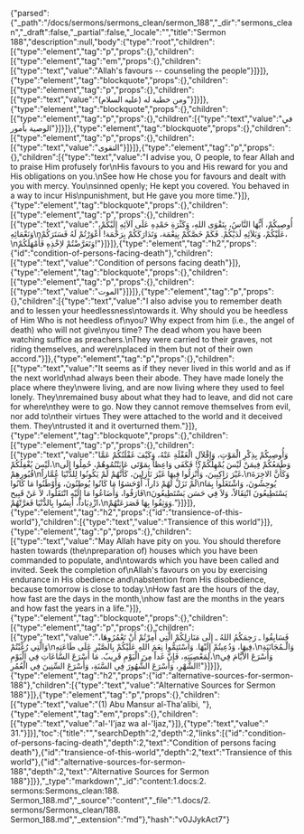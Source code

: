 {"parsed":{"_path":"/docs/sermons/sermons_clean/sermon_188","_dir":"sermons_clean","_draft":false,"_partial":false,"_locale":"","title":"Sermon 188","description":null,"body":{"type":"root","children":[{"type":"element","tag":"p","props":{},"children":[{"type":"element","tag":"em","props":{},"children":[{"type":"text","value":"Allah's favours -- counseling the people"}]}]},{"type":"element","tag":"blockquote","props":{},"children":[{"type":"element","tag":"p","props":{},"children":[{"type":"text","value":"ومن خطبة له (عليه السلام)"}]}]},{"type":"element","tag":"blockquote","props":{},"children":[{"type":"element","tag":"p","props":{},"children":[{"type":"text","value":"في الوصية بأمور"}]}]},{"type":"element","tag":"blockquote","props":{},"children":[{"type":"element","tag":"p","props":{},"children":[{"type":"text","value":"التقوى"}]}]},{"type":"element","tag":"p","props":{},"children":[{"type":"text","value":"I advise you, O people, to fear Allah and to praise Him profusely for\nHis favours to you and His reward for you and His obligations on you.\nSee how He chose you for favours and dealt with you with mercy. You\nsinned openly; He kept you covered. You behaved in a way to incur His\npunishment, but He gave you more time."}]},{"type":"element","tag":"blockquote","props":{},"children":[{"type":"element","tag":"p","props":{},"children":[{"type":"text","value":"أُوصِيكُمْ، أَيُّهَا النَّاسُ، بِتَقْوَى اللهِ، وَكَثْرَةِ حَمْدِهِ عَلَى آلاَئِهِ إِلَيْكُمْ، وَنَعْمَائِهِ\nعَلَيْكُمْ، وَبَلاَئِهِ لَدَيْكُمْ. فَكَمْ خَصَّكُمْ بِنِعْمَة، وَتَدَارَكَكُمْ بِرَحْمَة! أَعْوَرْتُمْ لَهُ فَسَتَرَكُمْ،\nوَتَعَرَّضْتُمْ لاِخْذِهِ فَأَمْهَلَكُمْ!"}]}]},{"type":"element","tag":"h2","props":{"id":"condition-of-persons-facing-death"},"children":[{"type":"text","value":"Condition of persons facing death"}]},{"type":"element","tag":"blockquote","props":{},"children":[{"type":"element","tag":"p","props":{},"children":[{"type":"text","value":"الموت"}]}]},{"type":"element","tag":"p","props":{},"children":[{"type":"text","value":"I also advise you to remember death and to lessen your heedlessness\ntowards it. Why should you be heedless of Him Who is not heedless of\nyou? Why expect from him (i.e., the angel of death) who will not give\nyou time? The dead whom you have been watching suffice as preachers.\nThey were carried to their graves, not riding themselves, and were\nplaced in them but not of their own accord."}]},{"type":"element","tag":"p","props":{},"children":[{"type":"text","value":"It seems as if they never lived in this world and as if the next world\nhad always been their abode. They have made lonely the place where they\nwere living, and are now living where they used to feel lonely. They\nremained busy about what they had to leave, and did not care for where\nthey were to go. Now they cannot remove themselves from evil, nor add to\ntheir virtues They were attached to the world and it deceived them. They\ntrusted it and it overturned them."}]},{"type":"element","tag":"blockquote","props":{},"children":[{"type":"element","tag":"p","props":{},"children":[{"type":"text","value":"وَأُوصِيكُمْ بِذِكْرِ الْمَوْتِ، وَإِقْلاَلِ الْغَفْلَةِ عَنْهُ، وَكَيْفَ غَفْلَتُكُمْ عَمَّا لَيْسَ يُغْفِلُكُمْ،\nوَطَمَعُكُمْ فِيمَنْ لَيْسَ يُمْهِلُكُمْ؟! فَكَفَى وَاعِظاً بِمَوْتَى عَايَنْتُمُوهُمْ، حُمِلُوا إلَى قُبُورِهِمْ\nغَيْرَ رَاكِبِينَ، وَأُنْزِلُوا فِيهَا غَيْرَ نَازِلِينَ، كَأَنَّهُمْ لَمْ يَكُونُوا لِلدُّنْيَا عُمَّاراً،\nوَكَأَنَّ الاخِرَةَ لَمْ تَزَلْ لَهُمْ دَاراً، أَوْحَشوُا مَا كَانُوا يُوطِنُونَ، وَأَوْطَنُوا مَا كَانُوا\nيُوحِشُونَ، وَاشْتَغَلُوا بِمَا فَارَقُوا، وَأَضَاعُوا مَا إِلَيْهِ انْتَقَلُوا، لاَ عَنْ قَبِيح\nيَسْتَطِيعُونَ انْتِقَالاً، وَلاَ فِي حَسَن يَسْتَطِيعُونَ ازْدِيَاداً، أَنِسُوا بِالدُّنْيَا فَغرَّتْهُمْ،\nوَوَثِقُوا بِهَا فَصَرَعَتْهُمْ."}]}]},{"type":"element","tag":"h2","props":{"id":"transience-of-this-world"},"children":[{"type":"text","value":"Transience of this world"}]},{"type":"element","tag":"p","props":{},"children":[{"type":"text","value":"May Allah have pity on you. You should therefore hasten towards (the\npreparation of) houses which you have been commanded to populate, and\ntowards which you have been called and invited. Seek the completion of\nAllah's favours on you by exercising endurance in His obedience and\nabstention from His disobedience, because tomorrow is close to today.\nHow fast are the hours of the day, how fast are the days in the month,\nhow fast are the months in the years and how fast the years in a life."}]},{"type":"element","tag":"blockquote","props":{},"children":[{"type":"element","tag":"p","props":{},"children":[{"type":"text","value":"فَسَابِقُوا ـ رَحِمَكُمُ اللهُ ـ إِلَى مَنَازِلِكُمْ الَّتِي أُمِرْتُمْ أَنْ تَعْمُرُوهَا، وَالَّتِي رُغِّبْتُمْ\nفِيهَا، وَدُعِيتُمْ إِلَيْهَا. وَاسْتَتِمُّوا نِعَمَ اللهِ عَلَيْكُمْ بِالصَّبْرِ عَلَى طَاعَتِهِ،\nوَالْـمُجَانَبَةِ لِمَعْصِيَتِهِ، فَإِنَّ غَداً مِنَ الْيَوْمِ قَرِيبٌ. مَا أَسْرَعَ السَّاعَاتِ فِي الْيَوْمِ،\nوَأَسْرَعَ الاْيَّامَ فِي الشَّهْرِ، وَأَسْرَعَ الشُّهُورَ فِي السَّنَةِ، وَأَسْرَعَ السِّنِينَ فِي الْعُمُرِ!"}]}]},{"type":"element","tag":"h2","props":{"id":"alternative-sources-for-sermon-188"},"children":[{"type":"text","value":"Alternative Sources for Sermon 188"}]},{"type":"element","tag":"p","props":{},"children":[{"type":"text","value":"(1) Abu Mansur al-Tha'alibi, "},{"type":"element","tag":"em","props":{},"children":[{"type":"text","value":"al-'I'jaz wa al-'Ijaz,"}]},{"type":"text","value":" 31."}]}],"toc":{"title":"","searchDepth":2,"depth":2,"links":[{"id":"condition-of-persons-facing-death","depth":2,"text":"Condition of persons facing death"},{"id":"transience-of-this-world","depth":2,"text":"Transience of this world"},{"id":"alternative-sources-for-sermon-188","depth":2,"text":"Alternative Sources for Sermon 188"}]}},"_type":"markdown","_id":"content:1.docs:2. sermons:Sermons_clean:188. Sermon_188.md","_source":"content","_file":"1.docs/2. sermons/Sermons_clean/188. Sermon_188.md","_extension":"md"},"hash":"v0JJykAct7"}